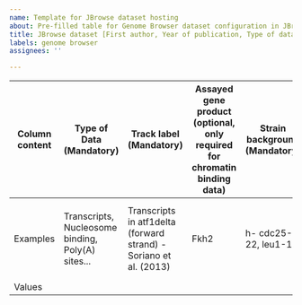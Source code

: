 ```yaml
---
name: Template for JBrowse dataset hosting
about: Pre-filled table for Genome Browser dataset configuration in JBrowse
title: JBrowse dataset [First author, Year of publication, Type of data, PMID]
labels: genome browser
assignees: ''

---
```


| Column content | Type of Data (**Mandatory**) | Track label (**Mandatory**) | Assayed gene product (optional, only required for chromatin binding data)| Strain background (**Mandatory**) | WT or mutant (**Mandatory**) | Mutant allele (optional, 'not applicable' if WT) | Conditions (optional) | Comment (optional) | Growth phase (**Mandatory**) | Strand (Optional) | Assay type (**Mandatory**) | Surname of first author (**Mandatory**) | Publication year (**Mandatory**) | PubMed ID (**Mandatory**) | Database (optional, if dataset publicly available) | Database ID of the study (optional, required if Database has a value) | Database Sample ID (optional) | File type (**Mandatory**) | File name (**Mandatory**) |
| --- | --- | --- | --- | --- | --- | --- | --- | --- | --- | --- | --- | --- | --- | --- | --- | --- | --- | --- | --- |
| Examples | Transcripts, Nucleosome binding, Poly(A) sites... | Transcripts in atf1delta (forward strand) - Soriano et al. (2013) | Fkh2 | h- cdc25-22, leu1-1 | WT / mutant | clr4delta, dfp1-3A | YES, high temperature; glucose MM, standard temperature + HU... | free-text field for additional information | vegetative growth, meiosis, quiescence... | forward / reverse | 	tiling microarray, RNA-seq, HT sequencing... | Soriano | 2013 | 31077324 | GEO, ArrayExpress | GSE110976, PRJEB7403 | GSM3019628, ERS555567 | bigwig, bed, rnaseq... | name given to submitted data file relevant to the track |
| Values |     |     |     |     |     |     |     |      |     |     |     |     |     |     |     |     |     |     |     |
